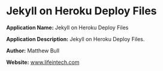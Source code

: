 # Jekyll on Heroku Deploy Files

**Application Name:** Jekyll on Heroku Deploy Files

**Application Description:** Jekyll on Heroku Deploy Files.

**Author:** Matthew Bull

**Website:** www.lifeintech.com